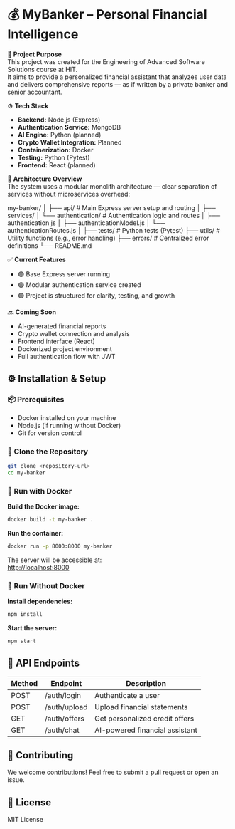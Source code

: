 # 💰 MyBanker – Personal Financial Intelligence

🎯 **Project Purpose**  
This project was created for the Engineering of Advanced Software Solutions course at HIT.  
It aims to provide a personalized financial assistant that analyzes user data and delivers comprehensive reports — as if written by a private banker and senior accountant.

⚙️ **Tech Stack**  
- **Backend:** Node.js (Express)  
- **Authentication Service:** MongoDB  
- **AI Engine:** Python (planned)  
- **Crypto Wallet Integration:** Planned  
- **Containerization:** Docker  
- **Testing:** Python (Pytest)  
- **Frontend:** React (planned)

🧩 **Architecture Overview**  
The system uses a modular monolith architecture — clear separation of services without microservices overhead:


my-banker/
│
├── api/                    # Main Express server setup and routing
│
├── services/
│   └── authentication/     # Authentication logic and routes
│       ├── authentication.js
│       ├── authenticationModel.js
│       └── authenticationRoutes.js
│
├── tests/                  # Python tests (Pytest)
├── utils/                  # Utility functions (e.g., error handling)
├── errors/                 # Centralized error definitions
└── README.md

✅ **Current Features**  
- 🟢 Base Express server running  
- 🟢 Modular authentication service created  
- 🟢 Project is structured for clarity, testing, and growth  

🔜 **Coming Soon**  
- AI-generated financial reports  
- Crypto wallet connection and analysis  
- Frontend interface (React)  
- Dockerized project environment  
- Full authentication flow with JWT  


## ⚙️ Installation & Setup

### 📦 Prerequisites
- Docker installed on your machine  
- Node.js (if running without Docker)  
- Git for version control  

### 🔄 Clone the Repository
```bash
git clone <repository-url>
cd my-banker
```

### 🐳 Run with Docker

**Build the Docker image:**
```bash
docker build -t my-banker .
```

**Run the container:**
```bash
docker run -p 8000:8000 my-banker
```

The server will be accessible at:  
[http://localhost:8000](http://localhost:8000)

### 🚀 Run Without Docker

**Install dependencies:**
```bash
npm install
```

**Start the server:**
```bash
npm start
```


## 📡 API Endpoints

| Method | Endpoint      | Description                           |
|--------|---------------|---------------------------------------|
| POST   | /auth/login   | Authenticate a user                   |
| POST   | /auth/upload  | Upload financial statements           |
| GET    | /auth/offers  | Get personalized credit offers        |
| GET    | /auth/chat    | AI-powered financial assistant        |


## 🤝 Contributing
We welcome contributions! Feel free to submit a pull request or open an issue.



## 📄 License
MIT License


